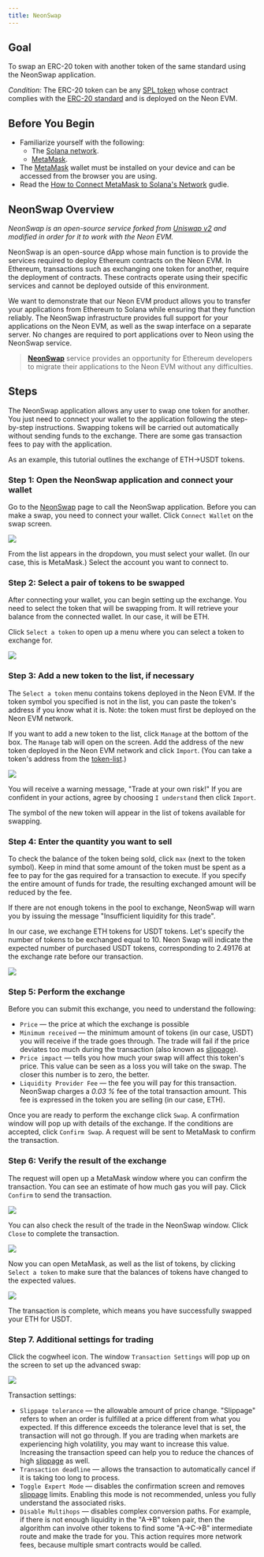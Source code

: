 ```yaml
---
title: NeonSwap
---
```


## Goal
To swap an ERC-20 token with another token of the same standard using the NeonSwap application.

*Condition:* The ERC-20 token can be any [SPL token](about/terminology.md#spl-token) whose contract complies with the [ERC-20 standard](about/terminology.md#erc-20) and is deployed on the Neon EVM.

## Before You Begin
  * Familiarize yourself with the following:
    * The [Solana network](https://docs.solana.com/clusters).
    * [MetaMask](about/terminology.md#metamask).
  * The [MetaMask](about/terminology.md#metamask) wallet must be installed on your device and can be accessed from the browser you are using.
  * Read the [How to Connect MetaMask to Solana's Network](wallet/metamask_setup.md) gudie.

## NeonSwap Overview

  *NeonSwap is an open-source service forked from [Uniswap v2](https://uniswap.org/blog/uniswap-v2) and modified in order for it to work with the Neon EVM.*  

  NeonSwap is an open-source dApp whose main function is to provide the services required to deploy Ethereum contracts on the Neon EVM. In Ethereum, transactions such as exchanging one token for another, require the deployment of contracts. These contracts operate using their specific services and cannot be deployed outside of this environment.

  We want to demonstrate that our Neon EVM product allows you to transfer your applications from Ethereum to Solana while ensuring that they function reliably. The NeonSwap infrastructure provides full support for your applications on the Neon EVM, as well as the swap interface on a separate server. No changes are required to port applications over to Neon using the NeonSwap service.

  > **[NeonSwap](about/terminology.md#neonswap)** service provides an opportunity for Ethereum developers to migrate their applications to the Neon EVM without any difficulties.

## Steps
The NeonSwap application allows any user to swap one token for another. You just need to connect your wallet to the application following the step-by-step instructions. Swapping tokens will be carried out automatically without sending funds to the exchange. There are some gas transaction fees to pay with the application.

As an example, this tutorial outlines the exchange of ETH->USDT tokens.

### Step 1: Open the NeonSwap application and connect your wallet
Go to the [NeonSwap](https://neonswap.live/) page to call the NeonSwap application. Before you can make a swap, you need to connect your wallet. Click `Connect Wallet` on the swap screen.

<div class='neon-img-width-600' style={{textAlign: 'center'}}>

![](images/swap-erc20-1.png)

</div>

From the list appears in the dropdown, you must select your wallet. (In our case, this is MetaMask.) Select the account you want to connect to.

### Step 2: Select a pair of tokens to be swapped

After connecting your wallet, you can begin setting up the exchange. You need to select the token that will be swapping from. It will retrieve your balance from the connected wallet. In our case, it will be ETH.

Click `Select a token` to open up a menu where you can select a token to exchange for.

<div class='neon-img-width-600' style={{textAlign: 'center'}}>

![](images/swap-erc20-2.png)

</div>

### Step 3: Add a new token to the list, if necessary
The `Select a token` menu contains tokens deployed in the Neon EVM. If the token symbol you specified is not in the list, you can paste the token's address if you know what it is. Note: the token must first be deployed on the Neon EVM network.

If you want to add a new token to the list, click `Manage` at the bottom of the box. The `Manage` tab will open on the screen. Add the address of the new token deployed in the Neon EVM network and click `Import`. (You can take a token's address from the [token-list](https://github.com/neonlabsorg/token-list/).)

<div class='neon-img-width-600' style={{textAlign: 'center'}}>

![](images/swap-erc20-3.png)

</div>

You will receive a warning message, "Trade at your own risk!" If you are confident in your actions, agree by choosing `I understand` then click `Import`.

The symbol of the new token will appear in the list of tokens available for swapping.

### Step 4: Enter the quantity you want to sell

To check the balance of the token being sold, click `max` (next to the token symbol). Keep in mind that some amount of the token must be spent as a fee to pay for the gas required for a transaction to execute. If you specify the entire amount of funds for trade, the resulting exchanged amount will be reduced by the fee.

If there are not enough tokens in the pool to exchange, NeonSwap will warn you by issuing the message "Insufficient liquidity for this trade".

In our case, we exchange ETH tokens for USDT tokens. Let's specify the number of tokens to be exchanged equal to 10. Neon Swap will indicate the expected number of purchased USDT tokens, corresponding to 2.49176 at the exchange rate before our transaction.

<div class='neon-img-width-600' style={{textAlign: 'center'}}>

![](images/swap-erc20-4.png)

</div>

### Step 5: Perform the exchange
Before you can submit this exchange, you need to understand the following:
  * `Price` — the price at which the exchange is possible
  * `Minimum received` — the minimum amount of tokens (in our case, USDT) you will receive if the trade goes through. The trade will fail if the price deviates too much during the transaction (also known as [slippage](about/terminology.md#slippage)).
  * `Price impact` — tells you how much your swap will affect this token's price. This value can be seen as a loss you will take on the swap. The closer this number is to zero, the better.
  * `Liquidity Provider Fee` — the fee you will pay for this transaction. NeonSwap charges a *0.03 %* fee of the total transaction amount. This fee is expressed in the token you are selling (in our case, ETH).

Once you are ready to perform the exchange click `Swap`. A confirmation window will pop up with details of the exchange. If the conditions are accepted, click `Confirm Swap`. A request will be sent to MetaMask to confirm the transaction.

### Step 6: Verify the result of the exchange

The request will open up a MetaMask window where you can confirm the transaction. You can see an estimate of how much gas you will pay. Click `Confirm` to send the transaction.

<div class='neon-img-box-300' style={{textAlign: 'center'}}>

![](images/swap-erc20-5.png)

</div>

You can also check the result of the trade in the NeonSwap window. Click `Close` to complete the transaction.

<div class='neon-img-width-600' style={{textAlign: 'center'}}>

![](images/swap-erc20-6.png)

</div>

Now you can open MetaMask, as well as the list of tokens, by clicking `Select a token` to make sure that the balances of tokens have changed to the expected values.

<div class='neon-img-width-600' style={{textAlign: 'center'}}>

![](images/swap-erc20-7.png)

</div>

The transaction is complete, which means you have successfully swapped your ETH for USDT.

### Step 7. Additional settings for trading

Click the cogwheel icon. The window `Transaction Settings` will pop up on the screen to set up the advanced swap:

<div class='neon-img-width-600' style={{textAlign: 'center'}}>

![](images/swap-erc20-8.png)

</div>

Transaction settings:
  * `Slippage tolerance` — the allowable amount of price change. "Slippage" refers to when an order is fulfilled at a price different from what you expected. If this difference exceeds the tolerance level that is set, the transaction will not go through. If you are trading when markets are experiencing high volatility, you may want to increase this value. Increasing the transaction speed can help you to reduce the chances of high [slippage](about/terminology.md#slippage) as well.
  * `Transaction deadline` — allows the transaction to automatically cancel if it is taking too long to process.
  * `Toggle Expert Mode` — disables the confirmation screen and removes [slippage](about/terminology.md#slippage) limits. Enabling this mode is not recommended, unless you fully understand the associated risks.
  * `Disable Multihops` — disables complex conversion paths. For example, if there is not enough liquidity in the "A->B" token pair, then the algorithm can involve other tokens to find some "A->C->B" intermediate route and make the trade for you. This action requires more network fees, because multiple smart contracts would be called.
